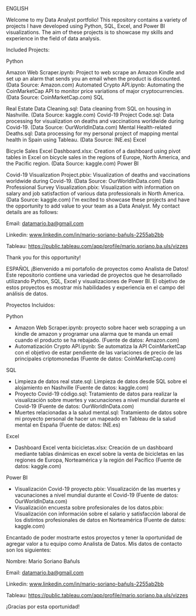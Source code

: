 ENGLISH

Welcome to my Data Analyst portfolio! This repository contains a variety of projects I have developed using Python, SQL, Excel, and Power BI visualizations. The aim of these projects is to showcase my skills and experience in the field of data analysis.

Included Projects:

Python

Amazon Web Scraper.ipynb: Project to web scrape an Amazon Kindle and set up an alarm that sends you an email when the product is discounted. (Data Source: Amazon.com)
Automated Crypto API.ipynb: Automating the CoinMarketCap API to monitor price variations of major cryptocurrencies. (Data Source: CoinMarketCap.com)
SQL

Real Estate Data Cleaning.sql: Data cleaning from SQL on housing in Nashville. (Data Source: kaggle.com)
Covid-19 Project Code.sql: Data processing for visualization on deaths and vaccinations worldwide during Covid-19. (Data Source: OurWorldInData.com)
Mental Health-related Deaths.sql: Data processing for my personal project of mapping mental health in Spain using Tableau. (Data Source: INE.es)
Excel

Bicycle Sales Excel Dashboard.xlsx: Creation of a dashboard using pivot tables in Excel on bicycle sales in the regions of Europe, North America, and the Pacific region. (Data Source: kaggle.com)
Power BI

Covid-19 Visualization Project.pbix: Visualization of deaths and vaccinations worldwide during Covid-19. (Data Source: OurWorldInData.com)
Data Professional Survey Visualization.pbix: Visualization with information on salary and job satisfaction of various data professionals in North America. (Data Source: kaggle.com)
I'm excited to showcase these projects and have the opportunity to add value to your team as a Data Analyst. 
My contact details are as follows:

Email: datamario.ba@gmail.com

Linkedin: www.linkedin.com/in/mario-soriano-bañuls-2255ab2bb

Tableau: https://public.tableau.com/app/profile/mario.soriano.ba.uls/vizzes


Thank you for this opportunity!


ESPAÑOL
¡Bienvenido a mi portafolio de proyectos como Analista de Datos! 
Este repositorio contiene una variedad de proyectos que he desarrollado utilizando Python, SQL, Excel y visualizaciones de Power BI. 
El objetivo de estos proyectos es mostrar mis habilidades y experiencia en el campo del análisis de datos.

Proyectos Incluidos:

Python
- Amazon Web Scraper.ipynb: proyecto sobre hacer web scrapping a un kindle de amazon y programar una alarma que te manda un email cuando el producto se ha rebajado. (Fuente de datos: Amazon.com)
- Automatización Crypto API.ipynb: Se automatiza la API CoinMarketCap con el objetivo de estar pendiente de las variaciones de precio de las principales criptomonedas (Fuente de datos: CoinMarketCap.com)

SQL      
- Limpieza de datos real state.sql: Limpieza de datos desde SQL sobre el alojamiento en Nashville (Fuente de datos: kaggle.com)
- Proyecto Covid-19 código.sql: Tratamiento de datos para realizar la visualización sobre muertes y vacunaciones a nivel mundial durante el Covid-19 (Fuente de datos: OurWorldInData.com)
- Muertes relacionadas a la salud mental.sql: Tratamiento de datos sobre mi proyecto personal de hacer un mapeado en Tableau de la salud mental en España (Fuente de datos: INE.es)

Excel
- Dashboard Excel venta bicicletas.xlsx: Creación de un dashboard mediante tablas dinámicas en excel sobre la venta de bicicletas en las regiones de Europa, Norteamérica y la región del Pacífico (Fuente de datos: kaggle.com)

Power BI
- Visualización Covid-19 proyecto.pbix: Visualización de las muertes y vacunaciones a nivel mundial durante el Covid-19 (Fuente de datos: OurWorldInData.com)
- Visualización encuesta sobre profesionales de los datos.pbix: Visualización con información sobre el salario y satisfacción laboral de los distintos profesionales de datos en Norteamérica (Fuente de datos: kaggle.com)


Encantado de poder mostrarte estos proyectos y tener la oportunidad de agregar valor a tu equipo como Analista de Datos. 
Mis datos de contacto son los siguientes:

Nombre: Mario Soriano Bañuls

Email: datamario.ba@gmail.com

Linkedin: www.linkedin.com/in/mario-soriano-bañuls-2255ab2bb

Tableau: https://public.tableau.com/app/profile/mario.soriano.ba.uls/vizzes



¡Gracias por esta oportunidad!
